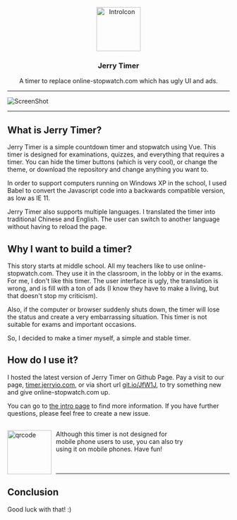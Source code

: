 <p align="center">
	<a href="https://jerrylum.github.io/timer/"><img src="https://jerrylum.github.io/timer/res/icon.png" alt="IntroIcon" width="100"></a>
</p>
<h3 align="center">Jerry Timer</h3>
<p align="center">A timer to replace online-stopwatch.com which has ugly UI and ads.</p>

---

![ScreenShot](https://jerrylum.github.io/timer/res/screenshot.png)

---

## What is Jerry Timer?

Jerry Timer is a simple countdown timer and stopwatch using Vue. This timer is designed for examinations, quizzes, and everything that requires a timer. You can hide the timer buttons (which is very cool), or change the theme, or download the repository and change anything you want to.

In order to support computers running on Windows XP in the school, I used Babel to convert the Javascript code into a backwards compatible version, as low as IE 11.

Jerry Timer also supports multiple languages. I translated the timer into traditional Chinese and English. The user can switch to another language without having to reload the page.

## Why I want to build a timer?

This story starts at middle school. All my teachers like to use online-stopwatch.com. They use it in the classroom, in the lobby or in the exams. For me, I don't like this timer. The user interface is ugly, the translation is wrong, and is fill with a ton of ads (I know they have to make a living, but that doesn't stop my criticism). <br>

Also, if the computer or browser suddenly shuts down, the timer will lose the status and create a very embarrassing situation. This timer is not suitable for exams and important occasions. <br>

So, I decided to make a timer myself, a simple and stable timer.


## How do I use it?

I hosted the latest version of Jerry Timer on Github Page. Pay a visit to our page, <a href="https://timer.jerryio.com">timer.jerryio.com</a>, or via short url <a href="https://git.io/JfW1J">git.io/JfW1J</a>, to try something new and give online-stopwatch.com up.

You can go to [the intro page](https://jerrylum.github.io/timer/intro/en) to find more information. If you have further questions, please feel free to create a new issue.


<div style="margin:30px 0; width:400px">
<img src="https://jerrylum.github.io/timer/res/qrcode.png" alt="qrcode" width="100" style="float:left; margin:0 10px 0 0">
<div>
Although this timer is not designed for mobile phone users to use, you can also try using it on mobile phones. Have fun!<br>
<br>
</div>
</div>

---

## Conclusion

Good luck with that! :)